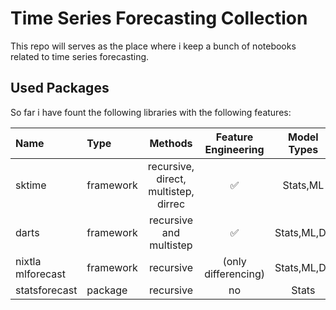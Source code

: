 # Time Series Forecasting Collection
This repo will serves as the place where i keep a bunch of notebooks related to time series forecasting. 

## Used Packages

So far i have fount the following libraries with the following features:


|Name| Type | Methods | Feature Engineering | Model Types | 
|:------|:------|:-------------:|:----------------------:|:---------------------:|
|sktime| framework |recursive, direct, multistep, dirrec|✅|Stats,ML|
|darts|framework | recursive and multistep|✅|Stats,ML,DL|
|nixtla mlforecast | framework |recursive| (only differencing) | Stats,ML,DL|
|statsforecast | package | recursive | no | Stats | 

  


